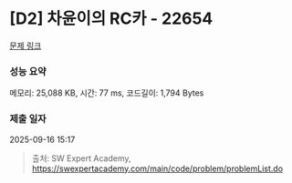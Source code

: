 # [D2] 차윤이의 RC카 - 22654 

[문제 링크](https://swexpertacademy.com/main/code/problem/problemDetail.do?contestProbId=AZIx55YKpg0DFAQP) 

### 성능 요약

메모리: 25,088 KB, 시간: 77 ms, 코드길이: 1,794 Bytes

### 제출 일자

2025-09-16 15:17



> 출처: SW Expert Academy, https://swexpertacademy.com/main/code/problem/problemList.do